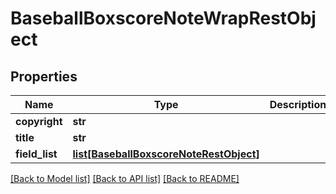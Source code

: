 # BaseballBoxscoreNoteWrapRestObject

## Properties
Name | Type | Description | Notes
------------ | ------------- | ------------- | -------------
**copyright** | **str** |  | [optional] 
**title** | **str** |  | [optional] 
**field_list** | [**list[BaseballBoxscoreNoteRestObject]**](BaseballBoxscoreNoteRestObject.md) |  | [optional] 

[[Back to Model list]](../README.md#documentation-for-models) [[Back to API list]](../README.md#documentation-for-api-endpoints) [[Back to README]](../README.md)

